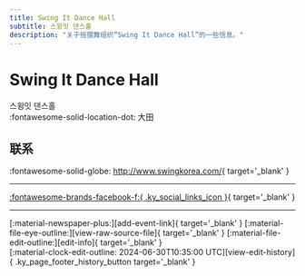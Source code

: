 ```yaml
---
title: Swing It Dance Hall
subtitle: 스윙잇 댄스홀
description: "关于摇摆舞组织“Swing It Dance Hall”的一些信息。"
---
```


# Swing It Dance Hall

스윙잇 댄스홀  
:fontawesome-solid-location-dot: 大田  


## 联系

:fontawesome-solid-globe: <http://www.swingkorea.com/>{ target='_blank' }  

---

 [:fontawesome-brands-facebook-f:{ .ky_social_links_icon }](https://www.facebook.com/swingitdancehalldaejeon){ target='_blank' }

---

<div class="ky_page_footer" markdown>
<div class="ky_page_footer_trailing" markdown="span">
[:material-newspaper-plus:][add-event-link]{ target='_blank' }
[:material-file-eye-outline:][view-raw-source-file]{ target='_blank' }
[:material-file-edit-outline:][edit-info]{ target='_blank' }
</div>
<div class="ky_page_footer_leading" markdown="span">
[:material-clock-edit-outline: 2024-06-30T10:35:00 UTC][view-edit-history]{ .ky_page_footer_history_button target='_blank' }
</div>
</div>

[add-event-link]: https://github.com/swingdance/events/issues/new?assignees=&labels=add+event&projects=&template=02-add_entity.yml&title=%5Bko_KR%5D%20Add%20Event%3A%20%3CName%3E&region=ko_KR&province=Daejeon&city=Daejeon&org_id=swing-it-dance-hall "添加活动"
[view-raw-source-file]: https://github.com/swingdance/orgs/blob/main/ko_KR/swing-it-dance-hall.json "查看原始源文件"
[edit-info]: https://github.com/swingdance/orgs/issues/new?assignees=&labels=update+org&projects=&template=03-update_entity.yml&title=%5Bko_KR%5D%20Update%20Org%3A%20Swing%20It%20Dance%20Hall&region=ko_KR&id=swing-it-dance-hall&name=Swing%20It%20Dance%20Hall "编辑信息"

[view-edit-history]: https://github.com/swingdance/orgs/commits/main/ko_KR/swing-it-dance-hall.json "查看编辑历史"
